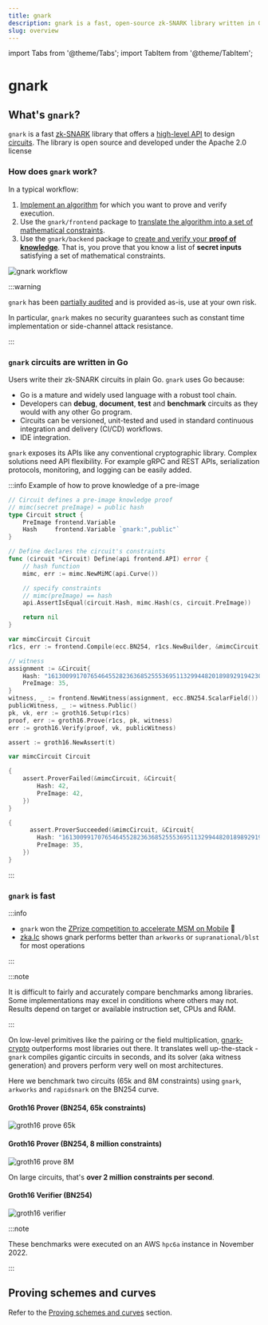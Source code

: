 ```yaml
---
title: gnark
description: gnark is a fast, open-source zk-SNARK library written in Go
slug: overview
---
```

import Tabs from '@theme/Tabs';
import TabItem from '@theme/TabItem';

# gnark

## What's `gnark`?

`gnark` is a fast [zk-SNARK] library that offers a [high-level API] to design [circuits]. The library is open source and developed under the Apache 2.0 license

### How does `gnark` work?

In a typical workflow:

1. [Implement an algorithm] for which you want to prove and verify execution.
1. Use the `gnark/frontend` package to [translate the algorithm into a set of mathematical constraints].
1. Use the `gnark/backend` package to [create and verify your **proof of knowledge**](HowTo/prove.md). That is, you prove that you know a list of **secret inputs** satisfying a set of mathematical constraints.

![gnark workflow](Images/gnark_workflow.png)

:::warning

`gnark` has been [partially audited](https://github.com/ConsenSys/gnark-crypto/blob/master/audit_oct2022.pdf) and is provided as-is, use at your own risk.

In particular, `gnark` makes no security guarantees such as constant time implementation or side-channel attack resistance.

:::

### `gnark` circuits are written in Go

Users write their zk-SNARK circuits in plain Go. `gnark` uses Go because:

- Go is a mature and widely used language with a robust tool chain.
- Developers can **debug**, **document**, **test** and **benchmark** circuits as they would with any other Go program.
- Circuits can be versioned, unit-tested and used in standard continuous integration and delivery (CI/CD) workflows.
- IDE integration.

`gnark` exposes its APIs like any conventional cryptographic library. Complex solutions need API flexibility. For example gRPC and REST APIs, serialization protocols, monitoring, and logging can be easily added.

:::info Example of how to prove knowledge of a pre-image

<Tabs>
  <TabItem value="define circuit" label="define circuit" >

```go
// Circuit defines a pre-image knowledge proof
// mimc(secret preImage) = public hash
type Circuit struct {
    PreImage frontend.Variable
    Hash     frontend.Variable `gnark:",public"`
}

// Define declares the circuit's constraints
func (circuit *Circuit) Define(api frontend.API) error {
    // hash function
    mimc, err := mimc.NewMiMC(api.Curve())

    // specify constraints
    // mimc(preImage) == hash
    api.AssertIsEqual(circuit.Hash, mimc.Hash(cs, circuit.PreImage))

    return nil
}
```

  </TabItem>
  <TabItem value="compile circuit" label="compile circuit" >

```go
var mimcCircuit Circuit
r1cs, err := frontend.Compile(ecc.BN254, r1cs.NewBuilder, &mimcCircuit)
```

  </TabItem>
  <TabItem value="create proof" label="create proof" >

```go
// witness
assignment := &Circuit{
    Hash: "16130099170765464552823636852555369511329944820189892919423002775646948828469",
    PreImage: 35,
}
witness, _ := frontend.NewWitness(assignment, ecc.BN254.ScalarField())
publicWitness, _ := witness.Public()
pk, vk, err := groth16.Setup(r1cs)
proof, err := groth16.Prove(r1cs, pk, witness)
err := groth16.Verify(proof, vk, publicWitness)
```

  </TabItem>
  <TabItem value="unit test" label="unit test" >

```go
assert := groth16.NewAssert(t)

var mimcCircuit Circuit

{
    assert.ProverFailed(&mimcCircuit, &Circuit{
        Hash: 42,
        PreImage: 42,
    })
}

{
      assert.ProverSucceeded(&mimcCircuit, &Circuit{
        Hash: "16130099170765464552823636852555369511329944820189892919423002775646948828469",
        PreImage: 35,
    })
}

```

  </TabItem>
</Tabs>

:::

### `gnark` is fast

:::info

- `gnark` won the [ZPrize competition to accelerate MSM on Mobile](https://mirror.xyz/ocelotlabs.eth/QytYZQIaiA73abHeUj8NS0Mm5_f0fMptrZM70DvmeMc) 🎉
- [zka.lc](https://zka.lc/charts) shows gnark performs better than `arkworks` or `supranational/blst` for most operations

:::

:::note

It is difficult to fairly and accurately compare benchmarks among libraries. Some implementations may excel in conditions where others may not. Results depend on target or available instruction set, CPUs and RAM.

:::

On low-level primitives like the pairing or the field multiplication, [gnark-crypto](https://github.com/ConsenSys/gnark-crypto) outperforms most libraries out there. It translates well up-the-stack - `gnark` compiles gigantic circuits in seconds, and its solver (aka witness generation) and provers perform very well on most architectures.

Here we benchmark two circuits (65k and 8M constraints) using `gnark`, `arkworks` and `rapidsnark` on the BN254 curve.

#### Groth16 Prover (BN254, 65k constraints)

![groth16 prove 65k](Images/prove-65k.png)

#### Groth16 Prover (BN254, 8 million constraints)

![groth16 prove 8M](Images/prove-8M.png)

On large circuits, that's **over 2 million constraints per second**.

#### Groth16 Verifier (BN254)

![groth16 verifier](Images/verify-65k.png)

:::note

These benchmarks were executed on an AWS `hpc6a` instance in November 2022.

:::

## Proving schemes and curves

Refer to the [Proving schemes and curves](Concepts/schemes_curves.md) section.

<!--links-->

[zk-SNARK]: Concepts/zkp.md
[high-level API]: HowTo/write/circuit_api.md
[circuits]: Concepts/circuits.md
[Implement an algorithm]: HowTo/write/circuit_api.md
[translate the algorithm into a set of mathematical constraints]: HowTo/compile.md

